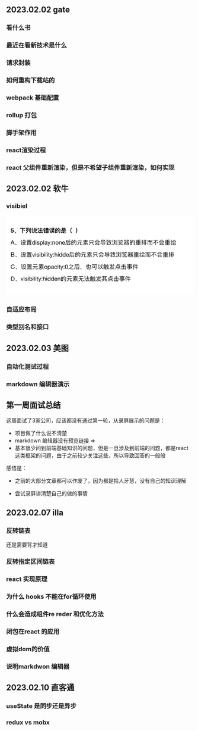 ## 2023.02.02 gate

### 看什么书

### 最近在看新技术是什么

### 请求封装

### 如何重构下载站的

### webpack 基础配置

### rollup 打包

### 脚手架作用

### react渲染过程

### react 父组件重新渲染，但是不希望子组件重新渲染，如何实现

## 2023.02.02 软牛

### visibiel

![image-20230202153354710](../assets/images/image-20230202153354710.png)

### 自适应布局

### 类型别名和接口

## 2023.02.03 美图

### 自动化测试过程

### markdown 编辑器演示

## 第一周面试总结

这周面试了3家公司，应该都没有通过第一轮，从录屏展示的问题是：

- 项目做了什么说不清楚
- markdown 编辑器没有预览链接 =>
- 基本很少问到前端基础知识的问题，但是一旦涉及到前端的问题，都是react 这类框架的问题，由于之前较少关注这些，所以导致回答的一般般

感悟是：

- 之前的大部分文章都可以作废了，因为都是拾人牙慧，没有自己的知识理解

- 尝试录屏讲清楚自己的做的事情

  

## 2023.02.07 illa 

### 反转链表

还是需要背才知道

### 反转指定区间链表

### react 实现原理

### 为什么 hooks 不能在for循环使用

### 什么会造成组件re reder 和优化方法

### 闭包在react 的应用

### 虚拟dom的价值

### 说明markdwon 编辑器

## 2023.02.10 直客通

### useState 是同步还是异步

### redux vs mobx 





